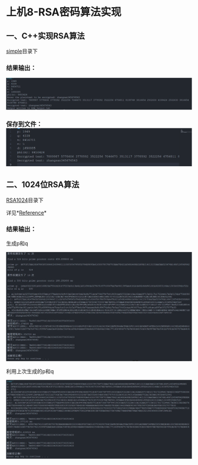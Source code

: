 # 上机8-RSA密码算法实现

## 一、C++实现RSA算法

[simple](simple)目录下

### 结果输出：

![print](img/print.png)

### 保存到文件：![RSA_Output](img/RSA_Output.png)

## 二、1024位RSA算法

[RSA1024](RSA1024)目录下

详见*[Reference](https://github.com/DXWEIE/RSA-and-large-number-operation "GitHub")*

### 结果输出：

生成p和q

![1024RSA](img/1024RSA.png)

利用上次生成的p和q

![1024RSA_NoPandQ](img/1024RSA_NoPandQ.png)
